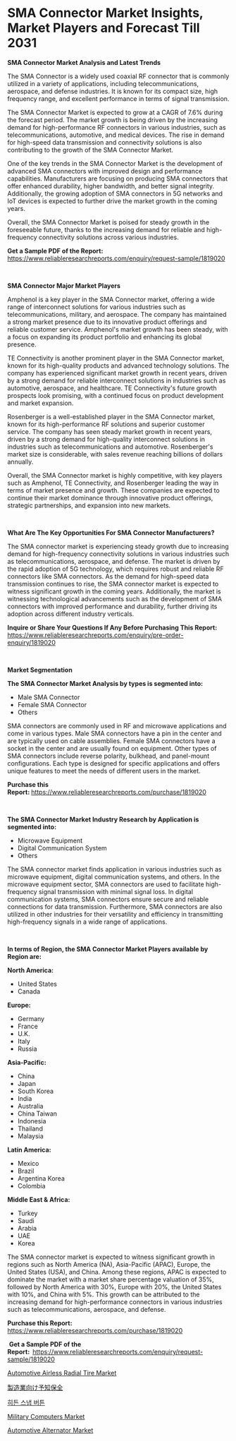 <p><h1>SMA Connector Market Insights, Market Players and Forecast Till 2031</h1></p><p><strong>SMA Connector Market Analysis and Latest Trends</strong></p>
<p><p>The SMA Connector is a widely used coaxial RF connector that is commonly utilized in a variety of applications, including telecommunications, aerospace, and defense industries. It is known for its compact size, high frequency range, and excellent performance in terms of signal transmission.</p><p>The SMA Connector Market is expected to grow at a CAGR of 7.6% during the forecast period. The market growth is being driven by the increasing demand for high-performance RF connectors in various industries, such as telecommunications, automotive, and medical devices. The rise in demand for high-speed data transmission and connectivity solutions is also contributing to the growth of the SMA Connector Market.</p><p>One of the key trends in the SMA Connector Market is the development of advanced SMA connectors with improved design and performance capabilities. Manufacturers are focusing on producing SMA connectors that offer enhanced durability, higher bandwidth, and better signal integrity. Additionally, the growing adoption of SMA connectors in 5G networks and IoT devices is expected to further drive the market growth in the coming years.</p><p>Overall, the SMA Connector Market is poised for steady growth in the foreseeable future, thanks to the increasing demand for reliable and high-frequency connectivity solutions across various industries.</p></p>
<p><strong>Get a Sample PDF of the Report:&nbsp;</strong> <a href="https://www.reliableresearchreports.com/enquiry/request-sample/1819020">https://www.reliableresearchreports.com/enquiry/request-sample/1819020</a></p>
<p>&nbsp;</p>
<p><strong>SMA Connector Major Market Players</strong></p>
<p><p>Amphenol is a key player in the SMA Connector market, offering a wide range of interconnect solutions for various industries such as telecommunications, military, and aerospace. The company has maintained a strong market presence due to its innovative product offerings and reliable customer service. Amphenol's market growth has been steady, with a focus on expanding its product portfolio and enhancing its global presence.</p><p>TE Connectivity is another prominent player in the SMA Connector market, known for its high-quality products and advanced technology solutions. The company has experienced significant market growth in recent years, driven by a strong demand for reliable interconnect solutions in industries such as automotive, aerospace, and healthcare. TE Connectivity's future growth prospects look promising, with a continued focus on product development and market expansion.</p><p>Rosenberger is a well-established player in the SMA Connector market, known for its high-performance RF solutions and superior customer service. The company has seen steady market growth in recent years, driven by a strong demand for high-quality interconnect solutions in industries such as telecommunications and automotive. Rosenberger's market size is considerable, with sales revenue reaching billions of dollars annually.</p><p>Overall, the SMA Connector market is highly competitive, with key players such as Amphenol, TE Connectivity, and Rosenberger leading the way in terms of market presence and growth. These companies are expected to continue their market dominance through innovative product offerings, strategic partnerships, and expansion into new markets.</p></p>
<p>&nbsp;</p>
<p><strong>What Are The Key Opportunities For SMA Connector Manufacturers?</strong></p>
<p><p>The SMA connector market is experiencing steady growth due to increasing demand for high-frequency connectivity solutions in various industries such as telecommunications, aerospace, and defense. The market is driven by the rapid adoption of 5G technology, which requires robust and reliable RF connectors like SMA connectors. As the demand for high-speed data transmission continues to rise, the SMA connector market is expected to witness significant growth in the coming years. Additionally, the market is witnessing technological advancements such as the development of SMA connectors with improved performance and durability, further driving its adoption across different industry verticals.</p></p>
<p><strong>Inquire or Share Your Questions If Any Before Purchasing This Report:</strong> <a href="https://www.reliableresearchreports.com/enquiry/pre-order-enquiry/1819020">https://www.reliableresearchreports.com/enquiry/pre-order-enquiry/1819020</a></p>
<p>&nbsp;</p>
<p><strong>Market Segmentation</strong></p>
<p><strong>The SMA Connector Market Analysis by types is segmented into:</strong></p>
<p><ul><li>Male SMA Connector</li><li>Female SMA Connector</li><li>Others</li></ul></p>
<p><p>SMA connectors are commonly used in RF and microwave applications and come in various types. Male SMA connectors have a pin in the center and are typically used on cable assemblies. Female SMA connectors have a socket in the center and are usually found on equipment. Other types of SMA connectors include reverse polarity, bulkhead, and panel-mount configurations. Each type is designed for specific applications and offers unique features to meet the needs of different users in the market.</p></p>
<p><strong>Purchase this Report:&nbsp;</strong><a href="https://www.reliableresearchreports.com/purchase/1819020">https://www.reliableresearchreports.com/purchase/1819020</a></p>
<p>&nbsp;</p>
<p><strong>The SMA Connector Market Industry Research by Application is segmented into:</strong></p>
<p><ul><li>Microwave Equipment</li><li>Digital Communication System</li><li>Others</li></ul></p>
<p><p>The SMA connector market finds application in various industries such as microwave equipment, digital communication systems, and others. In the microwave equipment sector, SMA connectors are used to facilitate high-frequency signal transmission with minimal signal loss. In digital communication systems, SMA connectors ensure secure and reliable connections for data transmission. Furthermore, SMA connectors are also utilized in other industries for their versatility and efficiency in transmitting high-frequency signals in a wide range of applications.</p></p>
<p>&nbsp;</p>
<p><strong>In terms of Region, the SMA Connector Market Players available by Region are:</strong></p>
<p>
    <p> <strong> North America: </strong>
        <ul>
            <li>United States</li>
            <li>Canada</li>
        </ul>
        </p> 
    <p> <strong> Europe: </strong>
        <ul>
            <li>Germany</li>
            <li>France</li>
            <li>U.K.</li>
            <li>Italy</li>
            <li>Russia</li>
        </ul>
        </p> 
    <p> <strong> Asia-Pacific: </strong>
        <ul>
            <li>China</li>
            <li>Japan</li>
            <li>South Korea</li>
            <li>India</li>
            <li>Australia</li>
            <li>China Taiwan</li>
            <li>Indonesia</li>
            <li>Thailand</li>
            <li>Malaysia</li>
        </ul>
        </p> 
    <p> <strong> Latin America: </strong>
        <ul>
            <li>Mexico</li>
            <li>Brazil</li>
            <li>Argentina Korea</li>
            <li>Colombia</li>
        </ul>
        </p> 
    <p> <strong> Middle East & Africa: </strong>
        <ul>
            <li>Turkey</li>
            <li>Saudi</li>
            <li>Arabia</li>
            <li>UAE</li>
            <li>Korea</li>
        </ul>
    </p>
    </p>
<p><p>The SMA connector market is expected to witness significant growth in regions such as North America (NA), Asia-Pacific (APAC), Europe, the United States (USA), and China. Among these regions, APAC is expected to dominate the market with a market share percentage valuation of 35%, followed by North America with 30%, Europe with 20%, the United States with 10%, and China with 5%. This growth can be attributed to the increasing demand for high-performance connectors in various industries such as telecommunications, aerospace, and defense.</p></p>
<p><strong>Purchase this Report: </strong><a href="https://www.reliableresearchreports.com/purchase/1819020">https://www.reliableresearchreports.com/purchase/1819020</a></p>
<p>&nbsp;<strong>Get a Sample PDF of the Report:&nbsp;&nbsp;</strong><a href="https://www.reliableresearchreports.com/enquiry/request-sample/1819020">https://www.reliableresearchreports.com/enquiry/request-sample/1819020</a></p>
<p><strong></strong></p>
<p><p><a href="https://issuu.com/reportprime-2/docs/automotive-airless-radial-tire-market-size-2030.pp">Automotive Airless Radial Tire Market</a></p><p><a href="https://github.com/mcbeesbxa270/Market-Research-Report-List-1/blob/main/96624959771.md">製造業向け予知保全</a></p><p><a href="https://github.com/vskv4779xr1/Market-Research-Report-List-1/blob/main/70632159108.md">히든 스냅 버튼</a></p><p><a href="https://github.com/tamvrosiya/Market-Research-Report-List-3/blob/main/military-computers-market.md">Military Computers Market</a></p><p><a href="https://issuu.com/reportprime-2/docs/automotive-alternator-market-size-2030.pptx">Automotive Alternator Market</a></p></p>